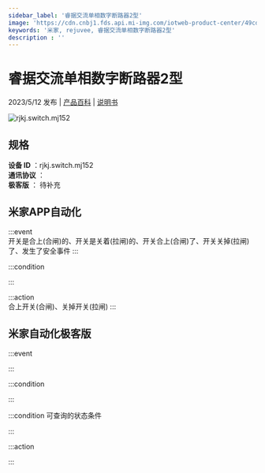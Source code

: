 ```yaml
---
sidebar_label: '睿据交流单相数字断路器2型'
image: 'https://cdn.cnbj1.fds.api.mi-img.com/iotweb-product-center/49cd1d1b73766784ae84829b8e8d6193_1676441591908.png?GalaxyAccessKeyId=AKVGLQWBOVIRQ3XLEW&Expires=9223372036854775807&Signature=1gsxZi3J/5VJKGRVE6Ock020hjU='
keywords: '米家, rejuvee, 睿据交流单相数字断路器2型'
description : ''
---
```

# 睿据交流单相数字断路器2型

2023/5/12 发布 | [产品百科](https://home.mi.com/webapp/content/baike/product/index.html?model=rjkj.switch.mj152/) | [说明书](https://home.mi.com/views/introduction.html?model=rjkj.switch.mj152&region=cn)

![rjkj.switch.mj152](https://cdn.cnbj1.fds.api.mi-img.com/iotweb-product-center/49cd1d1b73766784ae84829b8e8d6193_1676441591908.png?GalaxyAccessKeyId=AKVGLQWBOVIRQ3XLEW&Expires=9223372036854775807&Signature=1gsxZi3J/5VJKGRVE6Ock020hjU=)

## 规格  
> 
**设备 ID** ：rjkj.switch.mj152  
**通讯协议** ：  
**极客版**  ： 待补充 


## 米家APP自动化  

:::event  
开关是合上(合闸)的、开关是关着(拉闸)的、开关合上(合闸)了、开关关掉(拉闸)了、发生了安全事件
:::

:::condition  

:::

:::action   
合上开关(合闸)、关掉开关(拉闸)
:::

## 米家自动化极客版  

:::event  

:::

:::condition  

:::

:::condition 可查询的状态条件  

:::

:::action  

:::

        
